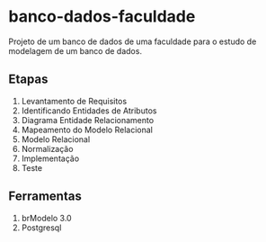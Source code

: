 # banco-dados-faculdade
Projeto de um banco de dados de uma faculdade para o estudo de modelagem de um banco de dados.

## Etapas
1. Levantamento de Requisitos
2. Identificando Entidades de Atributos
3. Diagrama Entidade Relacionamento
4. Mapeamento do Modelo Relacional
5. Modelo Relacional
6. Normalização
7. Implementação
8. Teste

## Ferramentas
1. brModelo 3.0
2. Postgresql

   
   

